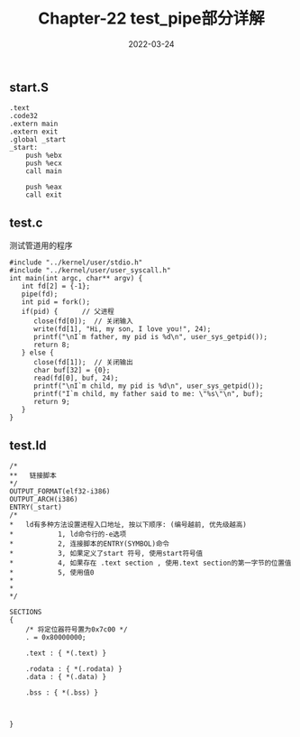 ﻿---
title: Chapter-22 test_pipe部分详解
description: Chapter 22 of FreeFlyOS
toc: true
authors:
tags:
weight: 22
categories:
series:
date: '2022-03-24'
lastmod: '2022-03-24'
draft: false
---
## start.S

```
.text
.code32
.extern main
.extern exit
.global _start
_start:
    push %ebx
    push %ecx
    call main

    push %eax
    call exit
```



## test.c

测试管道用的程序

```
#include "../kernel/user/stdio.h"
#include "../kernel/user/user_syscall.h"
int main(int argc, char** argv) {
   int fd[2] = {-1};
   pipe(fd);
   int pid = fork();
   if(pid) {	  // 父进程
      close(fd[0]);  // 关闭输入
      write(fd[1], "Hi, my son, I love you!", 24);
      printf("\nI`m father, my pid is %d\n", user_sys_getpid());
      return 8;
   } else {
      close(fd[1]);  // 关闭输出
      char buf[32] = {0};
      read(fd[0], buf, 24);
      printf("\nI`m child, my pid is %d\n", user_sys_getpid());
      printf("I`m child, my father said to me: \"%s\"\n", buf);
      return 9;
   }
}
```



## test.ld

```
/* 
**   链接脚本
*/
OUTPUT_FORMAT(elf32-i386)
OUTPUT_ARCH(i386)
ENTRY(_start)
/*
*   ld有多种方法设置进程入口地址, 按以下顺序: (编号越前, 优先级越高)
*           1, ld命令行的-e选项
*           2, 连接脚本的ENTRY(SYMBOL)命令
*           3, 如果定义了start 符号, 使用start符号值
*           4, 如果存在 .text section , 使用.text section的第一字节的位置值
*           5, 使用值0
*
*
*/

SECTIONS 
{
    /* 将定位器符号置为0x7c00 */
    . = 0x80000000;

    .text : { *(.text) }

    .rodata : { *(.rodata) }
    .data : { *(.data) }

    .bss : { *(.bss) }
    
    
    
}
```


